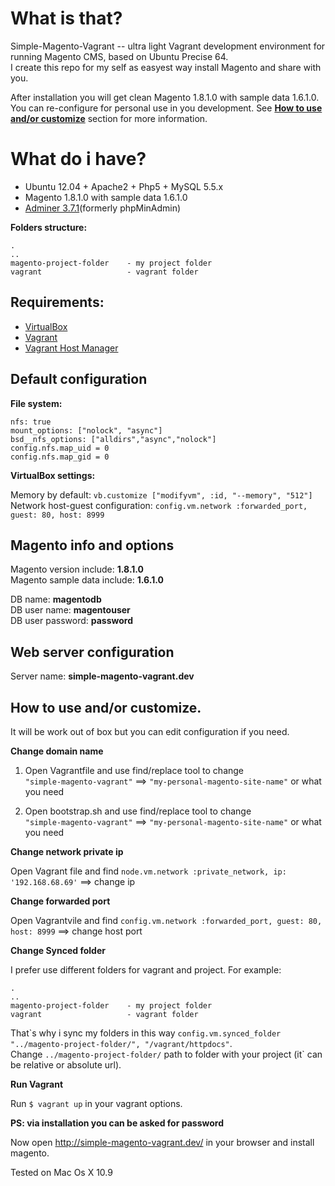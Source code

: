 # What is that? #
Simple-Magento-Vagrant -- ultra light Vagrant development environment for running Magento CMS, based on Ubuntu Precise 64.  
I create this repo for my self as easyest way install Magento and share with you.

After installation you will get clean Magento 1.8.1.0 with sample data 1.6.1.0.  
You can re-configure for personal use in you development. See __[How to use and/or customize](https://github.com/klierik/simple-magento-vagrant/blob/master/README.md#how-to-use-andor-customize)__ section for more information.

# What do i have? #
+ Ubuntu 12.04 + Apache2 + Php5 + MySQL 5.5.x
+ Magento 1.8.1.0 with sample data 1.6.1.0
+ [Adminer 3.7.1](http://www.adminer.org/)(formerly phpMinAdmin)

__Folders structure:__
```
.
..
magento-project-folder    - my project folder
vagrant                   - vagrant folder
```

## Requirements: ##
+ [VirtualBox](https://www.virtualbox.org/wiki/Downloads)
+ [Vagrant](http://www.vagrantup.com/downloads.html)
+ [Vagrant Host Manager](https://github.com/smdahlen/vagrant-hostmanager)

## Default configuration ##

__File system:__
```
nfs: true
mount_options: ["nolock", "async"]
bsd__nfs_options: ["alldirs","async","nolock"]
config.nfs.map_uid = 0
config.nfs.map_gid = 0
```

__VirtualBox settings:__

Memory by default: `vb.customize ["modifyvm", :id, "--memory", "512"]`  
Network host-guest configuration: `config.vm.network :forwarded_port, guest: 80, host: 8999`

## Magento info and options ##
Magento version include: __1.8.1.0__  
Magento sample data include: __1.6.1.0__

DB name: __magentodb__  
DB user name: __magentouser__  
DB user password: __password__  

## Web server configuration ##

Server name: __simple-magento-vagrant.dev__

## How to use and/or customize. ##
It will be work out of box but you can edit configuration if you need.

__Change domain name__

1. Open Vagrantfile and use find/replace tool to change  
`"simple-magento-vagrant"` ==> `"my-personal-magento-site-name"` or what you need

2. Open bootstrap.sh and use find/replace tool to change  
`"simple-magento-vagrant"` ==> `"my-personal-magento-site-name"` or what you need

__Change network private ip__

Open Vagrant file and find `node.vm.network :private_network, ip: '192.168.68.69'` ==> change ip

__Change forwarded port__

Open Vagrantvile and find `config.vm.network :forwarded_port, guest: 80, host: 8999` ==> change host port

__Change Synced folder__

I prefer use different folders for vagrant and project. For example:

```
.
..
magento-project-folder    - my project folder
vagrant                   - vagrant folder
```
That\`s why i sync my folders in this way `config.vm.synced_folder "../magento-project-folder/", "/vagrant/httpdocs"`.  
Change `../magento-project-folder/` path to folder with your project (it\` can be relative or absolute url).

__Run Vagrant__

Run `$ vagrant up` in your vagrant options.

__PS: via installation you can be asked for password__

Now open http://simple-magento-vagrant.dev/ in your browser and install magento.

Tested on Mac Os X 10.9
